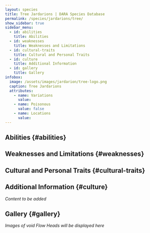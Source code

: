 ```yaml
---
layout: species
title: Tree Jardarions | DARA Species Database
permalink: /species/jardarions/tree/
show_sidebar: true
sidebar_menu:
  - id: abilities
    title: Abilities
  - id: weaknesses
    title: Weaknesses and Limitations
  - id: cultural-traits
    title: Cultural and Personal Traits
  - id: culture
    title: Additional Information
  - id: gallery
    title: Gallery
infobox:
  image: /assets/images/jardarion/tree-logo.png
  caption: Tree Jardarions
  attributes:
    - name: Variations
      value: 
    - name: Poisonous
      value: false
    - name: Locations
      value: 
---
```


## Abilities {#abilities}

## Weaknesses and Limitations {#weaknesses}

## Cultural and Personal Traits {#cultural-traits}

## Additional Information {#culture}

*Content to be added*

## Gallery {#gallery}

*Images of void Flow Heads will be displayed here*
